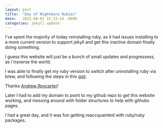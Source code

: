 ```yaml
---
layout: post
title:  "Day of Nightmare Rubies"
date:   2021-08-01 15:15:14 -0600
categories: jekyll update
---
```


I've spent the majority of today reinstalling ruby, as it had issues installing to a more current version  to support jekyll and get this inactive domain finally doing something. 

I guess this website will just be a bunch of small updates and progressess, as I traverse the world. 

I was able to finally get my ruby version to switch after uninstalling ruby via brew, and following the steps in this [gist].

Thanks [Andrew Roycarter]!

[gist]:https://gist.github.com/andrewroycarter/6815905
[Andrew Roycarter]:https://gist.github.com/andrewroycarter

Later I had to add my domain to point to my github repo to get this website working, and messing around with folder structures to help with githubs pages.

I had a great day, and it was fun getting reaccquainted with ruby/ruby packages.

